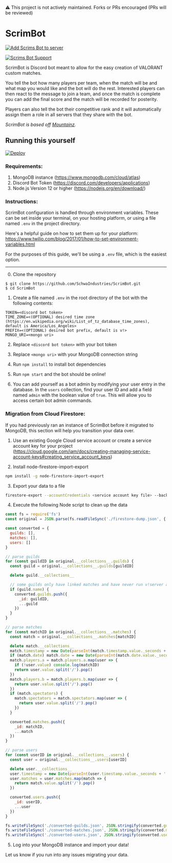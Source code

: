 ⚠️ This project is not actively maintained. Forks or PRs encouraged (PRs will be reviewed)

# ScrimBot

[![Add Scrims Bot to server](https://img.shields.io/static/v1?label=Add%20ScrimBot&message=to%20server&color=7289DA&logo=Discord&logoColor=white&style=flat-square)](https://discord.com/oauth2/authorize?client_id=715030981894995998&scope=bot&permissions=2432904272)

[![Scrims Bot Support](https://img.shields.io/static/v1?label=ScrimBot%20Support&message=server&color=7289DA&logo=Discord&logoColor=white&style=flat-square)](https://discord.gg/TaynAW9WXt)




ScrimBot is Discord bot meant to allow for the easy creation of VALORANT custom matches.

 You tell the bot how many players per team, when the match will be and what map you would like and the bot will do the rest. Interested players can then react to the message to join a team, and once the match is complete you can add the final score and the match will be recorded for posterity.

 Players can also tell the bot their competitive rank and it will automatically assign them a role in all servers that they share with the bot.

_ScrimBot is based off [Mountainz](https://github.com/Kalissaac/Mountainz)._

## Running this yourself

[![Deploy](https://www.herokucdn.com/deploy/button.svg)](https://heroku.com/deploy)

### Requirements:
1. MongoDB instance (https://www.mongodb.com/cloud/atlas)
2. Discord Bot Token (https://discord.com/developers/applications)
3. Node.js Version 12 or higher (https://nodejs.org/en/download/)

### Instructions:
ScrimBot configuration is handled through environment variables. These can be set inside your terminal, on your hosting platform, or using a file named `.env` in the project directory.

Here's a helpful guide on how to set them up for your platform: https://www.twilio.com/blog/2017/01/how-to-set-environment-variables.html

For the purposes of this guide, we'll be using a `.env` file, which is the easiest option.

---
0. Clone the repository
```
$ git clone https://github.com/SchwaIndustries/ScrimBot.git
$ cd ScrimBot
```

1. Create a file named `.env` in the root directory of the bot with the following contents:
```
TOKEN=<discord bot token>
TIME_ZONE=<(OPTIONAL) desired time zone (https://en.wikipedia.org/wiki/List_of_tz_database_time_zones), default is America/Los_Angeles>
PREFIX=<(OPTIONAL) desired bot prefix, default is v!>
MONGO_URI=<mongo uri>
```

2. Replace `<discord bot token>` with your bot token

3. Replace `<mongo uri>` with your MongoDB connection string

6. Run `npm install` to install bot dependencies

7. Run `npm start` and the bot should be online!

8. You can add yourself as a bot admin by modifying your user entry in the database. In the `users` collection, find your user ID and add a field named `admin` with the boolean value of `true`. This will allow you to access certain bot admin commands.

### Migration from Cloud Firestore:
If you had previously ran an instance of ScrimBot before it migrated to MongoDB, this section will help you transition your data over.

1. Use an existing Google Cloud service account or create a service account key for your project (https://cloud.google.com/iam/docs/creating-managing-service-account-keys#creating_service_account_keys)

2. Install node-firestore-import-export
```sh
npm install -g node-firestore-import-export
```

3. Export your data to a file
```sh
firestore-export --accountCredentials <service account key file> --backupFile firestore-dump.json --prettyPrint
```

4. Execute the following Node script to clean up the data
```js
const fs = require('fs')
const original = JSON.parse(fs.readFileSync('./firestore-dump.json', { encoding: 'utf8' }))

const converted = {
  guilds: [],
  matches: [],
  users: []
}

// parse guilds
for (const guildID in original.__collections__.guilds) {
  const guild = original.__collections__.guilds[guildID]

  delete guild.__collections__

  // some guilds only have linked matches and have never run v!server add
  if (guild.name) {
    converted.guilds.push({
      _id: guildID,
      ...guild
    })
  }
}

// parse matches
for (const matchID in original.__collections__.matches) {
  const match = original.__collections__.matches[matchID]

  delete match.__collections__
  match.timestamp = new Date(parseInt(match.timestamp.value._seconds + '' + match.timestamp.value._nanoseconds.toString().slice(0, 3)))
  if (match.date) match.date = new Date(parseInt(match.date.value._seconds + '000'))
  match.players.a = match.players.a.map(user => {
    if (!user.value) console.log(matchID)
    return user.value.split('/').pop()
  })
  match.players.b = match.players.b.map(user => {
    return user.value.split('/').pop()
  })
  if (match.spectators) {
    match.spectators = match.spectators.map(user => {
      return user.value.split('/').pop()
    })
  }

  converted.matches.push({
    _id: matchID,
    ...match
  })
}

// parse users
for (const userID in original.__collections__.users) {
  const user = original.__collections__.users[userID]

  delete user.__collections__
  user.timestamp = new Date(parseInt(user.timestamp.value._seconds + '' + user.timestamp.value._nanoseconds.toString().slice(0, 3)))
  user.matches = user.matches.map(match => {
    return match.value.split('/').pop()
  })

  converted.users.push({
    _id: userID,
    ...user
  })
}

fs.writeFileSync('./converted-guilds.json', JSON.stringify(converted.guilds))
fs.writeFileSync('./converted-matches.json', JSON.stringify(converted.matches))
fs.writeFileSync('./converted-users.json', JSON.stringify(converted.users))
```

5. Log into your MongoDB instance and import your data!

Let us know if you run into any issues migrating your data.
